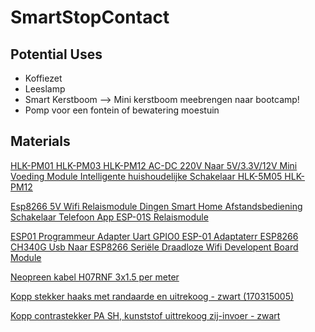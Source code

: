 SmartStopContact
================

## Potential Uses

- Koffiezet
- Leeslamp
- Smart Kerstboom --> Mini kerstboom meebrengen naar bootcamp!
- Pomp voor een fontein of bewatering moestuin



## Materials

[HLK-PM01 HLK-PM03 HLK-PM12 AC-DC 220V Naar 5V/3.3V/12V Mini Voeding Module Intelligente huishoudelijke Schakelaar HLK-5M05 HLK-PM12](https://nl.aliexpress.com/item/4000105687486.html?spm=a2g0o.productlist.main.3.28a5Pg7qPg7qH5&algo_pvid=64e3280a-2968-45c1-b7b2-363bd3f4f9b7&algo_exp_id=64e3280a-2968-45c1-b7b2-363bd3f4f9b7-0&pdp_ext_f=%7B%22order%22%3A%22150%22%2C%22eval%22%3A%221%22%7D&pdp_npi=4%40dis%21EUR%213.18%212.19%21%21%213.22%212.22%21%402103892f17393589714211553ee734%2110000000273814766%21sea%21BE%210%21ABX&curPageLogUid=tEqtcAiDeM1r&utparam-url=scene%3Asearch%7Cquery_from%3A)

[Esp8266 5V Wifi Relaismodule Dingen Smart Home Afstandsbediening Schakelaar Telefoon App ESP-01S Relaismodule](https://nl.aliexpress.com/item/1005004884839786.html?spm=a2g0o.detail.pcDetailTopMoreOtherSeller.5.3635wbYdwbYdoN&gps-id=pcDetailTopMoreOtherSeller&scm=1007.40196.366991.0&scm_id=1007.40196.366991.0&scm-url=1007.40196.366991.0&pvid=6c14aff4-0d8c-4792-abc9-0a4121fa6ded&_t=gps-id:pcDetailTopMoreOtherSeller,scm-url:1007.40196.366991.0,pvid:6c14aff4-0d8c-4792-abc9-0a4121fa6ded,tpp_buckets:668%232846%238113%231998&pdp_ext_f=%7B%22order%22%3A%22361%22%2C%22eval%22%3A%221%22%2C%22sceneId%22%3A%2230050%22%7D&pdp_npi=4%40dis%21EUR%210.92%210.79%21%21%210.93%210.80%21%402103834817393563448586392ea87b%2112000033141166828%21rec%21BE%21%21ABXZ&utparam-url=scene%3ApcDetailTopMoreOtherSeller%7Cquery_from%3A)

[ESP01 Programmeur Adapter Uart GPIO0 ESP-01 Adaptaterr ESP8266 CH340G Usb Naar ESP8266 Seriële Draadloze Wifi Developent Board Module](https://nl.aliexpress.com/item/1005004242039576.html?spm=a2g0o.productlist.main.9.277f5edajLytex&algo_pvid=7a7c3f38-624c-4925-9a10-bf81aceb09fe&algo_exp_id=7a7c3f38-624c-4925-9a10-bf81aceb09fe-5&pdp_ext_f=%7B%22order%22%3A%222%22%2C%22eval%22%3A%221%22%7D&pdp_npi=4%40dis%21EUR%210.55%210.44%21%21%210.56%210.45%21%40211b80f717393660239476898e18ea%2112000028498031265%21sea%21BE%210%21ABX&curPageLogUid=hpdenYPcpnap&utparam-url=scene%3Asearch%7Cquery_from%3A)

[Neopreen kabel H07RNF 3x1.5 per meter](https://www.elektramat.be/neopreen-kabel-h07rnf-3x1-5-per-meter/?utm_source=google-surfaces&utm_medium=organic&gad_source=1&gclid=CjwKCAiAqrG9BhAVEiwAaPu5zvyadWl6uSOx1pQHPZWt87eFknaaJ5fZoZ8TE5AoV97UsqYT_N0z_xoC-nsQAvD_BwE)

[Kopp stekker haaks met randaarde en uitrekoog - zwart (170315005)](https://www.elektramat.be/kopp-stekker-haaks-met-randaarde-en-uitrekoog-zwart-170315005/)

[Kopp contrastekker PA SH, kunststof uittrekoog zij-invoer - zwart](https://www.elektramat.be/kopp-contrastekker-pa-sh-kunststof-uittrekoog-zij-invoer-zwart/)
